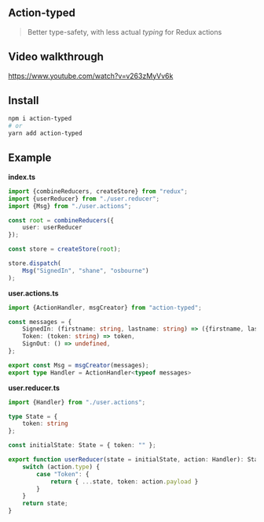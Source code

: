 ## Action-typed

> Better type-safety, with less actual *typing* for Redux actions

## Video walkthrough

https://www.youtube.com/watch?v=v263zMyVv6k

## Install

```bash
npm i action-typed
# or
yarn add action-typed
```

## Example

**index.ts**

```ts
import {combineReducers, createStore} from "redux";
import {userReducer} from "./user.reducer";
import {Msg} from "./user.actions";

const root = combineReducers({
    user: userReducer
});

const store = createStore(root);

store.dispatch(
    Msg("SignedIn", "shane", "osbourne")
);
```

**user.actions.ts**

```ts
import {ActionHandler, msgCreator} from "action-typed";

const messages = {
    SignedIn: (firstname: string, lastname: string) => ({firstname, lastname}),
    Token: (token: string) => token,
    SignOut: () => undefined,
};

export const Msg = msgCreator(messages);
export type Handler = ActionHandler<typeof messages>
```

**user.reducer.ts**

```ts
import {Handler} from "./user.actions";

type State = {
    token: string
};

const initialState: State = { token: "" };

export function userReducer(state = initialState, action: Handler): State { 
    switch (action.type) {
        case "Token": {
            return { ...state, token: action.payload }
        }
    }
    return state;
}
```
